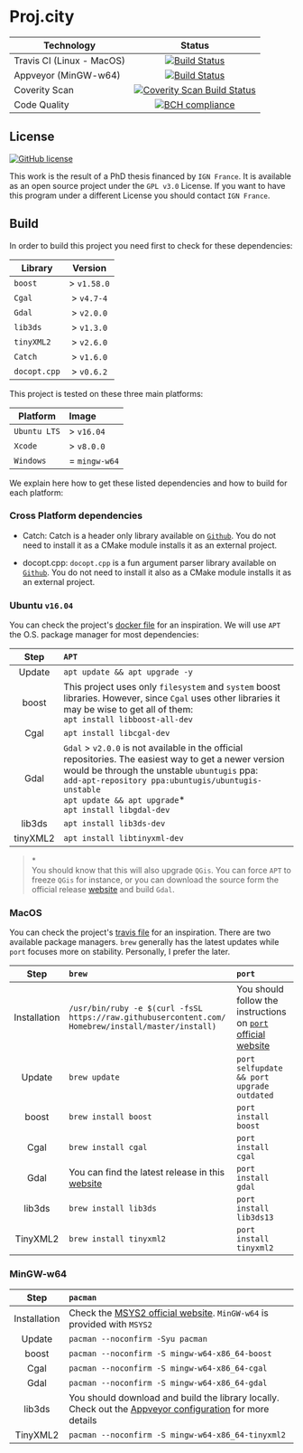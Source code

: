 # Proj.city

| Technology               | Status        |
| ------------------------ |:-------------:|
| Travis CI (Linux - MacOS)| [![Build Status](https://travis-ci.org/Ethiy/proj.city.svg?branch=master)](https://travis-ci.org/ethiy/proj.city)|
| Appveyor (MinGW-w64)     | [![Build Status](https://ci.appveyor.com/api/projects/status/855pa36o55g3hwq7/branch/master?svg=true)](https://ci.appveyor.com/project/ethiy/proj.city/branch/master)|
| Coverity Scan            |[![Coverity Scan Build Status](https://scan.coverity.com/projects/11095/badge.svg)](https://scan.coverity.com/projects/ethiy-proj-city)|
| Code Quality             |[![BCH compliance](https://bettercodehub.com/edge/badge/ethiy/proj.city?branch=dev)](https://bettercodehub.com/)

## License

[![GitHub license](https://img.shields.io/badge/license-GPL3.0-blue.svg)](/LICENSE)

This work is the result of a PhD thesis financed by `IGN France`. It is available as an open source project under the `GPL v3.0` License. If you want to have this program under a different License you should contact `IGN France`.

## Build

In order to build this project you need first to check for these dependencies:

| Library               | Version       |
| --------------------- |:-------------:|
| `boost`               | > `v1.58.0`   |
| `Cgal`                | > `v4.7-4`    |
| `Gdal`                | > `v2.0.0`    |
| `lib3ds`              | > `v1.3.0`    |
| `tinyXML2`            | > `v2.6.0`    |
| `Catch`               | > `v1.6.0`    |
| `docopt.cpp`          | > `v0.6.2`    |

 This project is tested on these three main platforms:

| Platform              | Image         |
| --------------------- |:------------- |
| `Ubuntu LTS`          | > `v16.04`    |
| `Xcode`               | > `v8.0.0`    |
| `Windows`             | = `mingw-w64` |

 We explain here how to get these listed dependencies and how to build for each platform:

### Cross Platform dependencies

* Catch:
    Catch is a header only library available on [`Github`](https://github.com/philsquared/Catch). You do not need to install it as a CMake module installs it as an external project.

* docopt.cpp:
    `docopt.cpp` is a fun argument parser library available on [`Github`](https://github.com/docopt/docopt.cpp). You do not need to install it also as a CMake module installs it as an external project.

### Ubuntu `v16.04`

You can check the project's [docker file](Dockerfile) for an inspiration. We will use `APT` the O.S. package manager for most dependencies:

| Step         | `APT`           |
|:------------:|:------------- |
| Update       | `apt update && apt upgrade -y` |
| boost        | This project uses only  `filesystem` and `system` boost libraries. However, since `Cgal` uses other libraries it may be wise to get all of them:<br>`apt install libboost-all-dev` |
| Cgal         | `apt install libcgal-dev` |
| Gdal         | `Gdal` > `v2.0.0` is not available in the official repositories. The easiest way to get a newer version would be through the unstable `ubuntugis` ppa:<br>`add-apt-repository ppa:ubuntugis/ubuntugis-unstable`<br>`apt update && apt upgrade`*<br>`apt install libgdal-dev`|
| lib3ds       | `apt install lib3ds-dev` |
| tinyXML2       | `apt install libtinyxml-dev` |

>\*\
You should know that this will also upgrade `QGis`. You can force `APT` to freeze `QGis` for instance, or you can download the source form the official release [website](https://trac.osgeo.org/gdal/wiki/DownloadSource) and build `Gdal`.

### MacOS

You can check the project's [travis file](/.travis.yml) for an inspiration. There are two available package managers. `brew` generally has the latest updates while `port` focuses more on stability. Personally, I prefer the later.

| Step         | `brew`        | `port`        |
|:------------:|:------------- |:------------- |
| Installation | `/usr/bin/ruby -e $(curl -fsSL https://raw.githubusercontent.com/`<br>`Homebrew/install/master/install)` | You should follow the instructions on [`port` official website](https://www.macports.org/install.php) |
| Update       | `brew update` | `port selfupdate && port upgrade outdated` |
| boost        | `brew install boost` | `port install boost` |
| Cgal         | `brew install cgal` | `port install cgal` |
| Gdal         | You can find the latest release in this [website](http://www.kyngchaos.com/software/frameworks) | `port install gdal` |
| lib3ds       | `brew install lib3ds` | `port install lib3ds13` |
| TinyXML2     | `brew install tinyxml2` | `port install tinyxml2` |

### MinGW-w64

| Step         | `pacman`      |
|:------------:|:------------- |
| Installation  | Check the [MSYS2 official website](http://www.msys2.org). `MinGW-w64` is provided with `MSYS2` |
| Update       | `pacman --noconfirm -Syu pacman` |
| boost        | `pacman --noconfirm -S mingw-w64-x86_64-boost` |
| Cgal         | `pacman --noconfirm -S mingw-w64-x86_64-cgal` |
| Gdal         | `pacman --noconfirm -S mingw-w64-x86_64-gdal`|
| lib3ds       | You should download and build the library locally. Check out the [Appveyor configuration](appveyor.yml/#L35) for more details |
| TinyXML2     | `pacman --noconfirm -S mingw-w64-x86_64-tinyxml2`|
